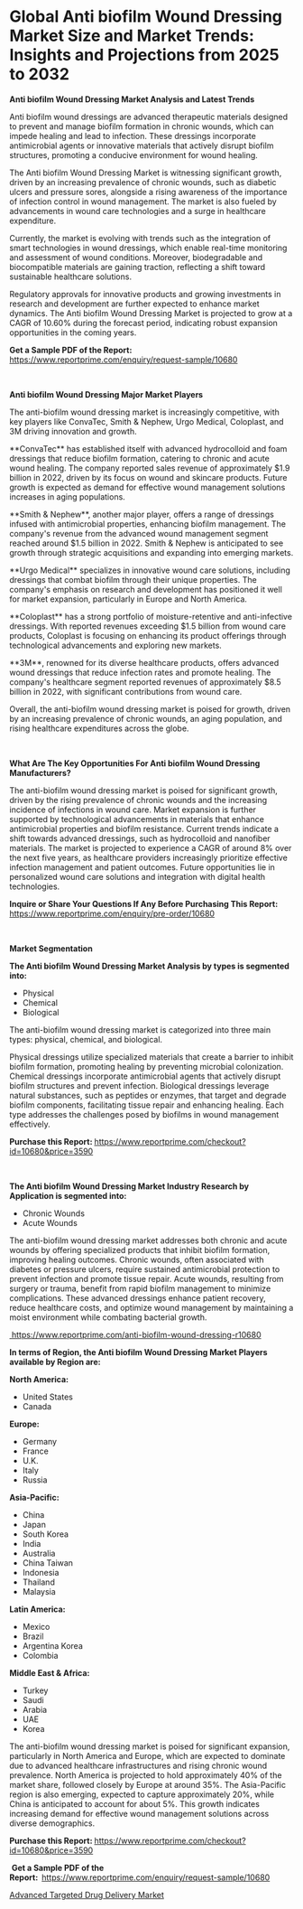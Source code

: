 <p><h1>Global Anti biofilm Wound Dressing Market Size and Market Trends: Insights and Projections from 2025 to 2032</h1></p><p><strong>Anti biofilm Wound Dressing Market Analysis and Latest Trends</strong></p>
<p><p>Anti biofilm wound dressings are advanced therapeutic materials designed to prevent and manage biofilm formation in chronic wounds, which can impede healing and lead to infection. These dressings incorporate antimicrobial agents or innovative materials that actively disrupt biofilm structures, promoting a conducive environment for wound healing. </p><p>The Anti biofilm Wound Dressing Market is witnessing significant growth, driven by an increasing prevalence of chronic wounds, such as diabetic ulcers and pressure sores, alongside a rising awareness of the importance of infection control in wound management. The market is also fueled by advancements in wound care technologies and a surge in healthcare expenditure.</p><p>Currently, the market is evolving with trends such as the integration of smart technologies in wound dressings, which enable real-time monitoring and assessment of wound conditions. Moreover, biodegradable and biocompatible materials are gaining traction, reflecting a shift toward sustainable healthcare solutions. </p><p>Regulatory approvals for innovative products and growing investments in research and development are further expected to enhance market dynamics. The Anti biofilm Wound Dressing Market is projected to grow at a CAGR of 10.60% during the forecast period, indicating robust expansion opportunities in the coming years.</p></p>
<p><strong>Get a Sample PDF of the Report:&nbsp;</strong> <a href="https://www.reportprime.com/enquiry/request-sample/10680?utm_campaign=3228&utm_medium=2&utm_source=Github&utm_content=ia&utm_term=20032025&utm_id=anti-biofilm-wound-dressing">https://www.reportprime.com/enquiry/request-sample/10680</a></p>
<p>&nbsp;</p>
<p><strong>Anti biofilm Wound Dressing Major Market Players</strong></p>
<p><p>The anti-biofilm wound dressing market is increasingly competitive, with key players like ConvaTec, Smith & Nephew, Urgo Medical, Coloplast, and 3M driving innovation and growth. </p><p>**ConvaTec** has established itself with advanced hydrocolloid and foam dressings that reduce biofilm formation, catering to chronic and acute wound healing. The company reported sales revenue of approximately $1.9 billion in 2022, driven by its focus on wound and skincare products. Future growth is expected as demand for effective wound management solutions increases in aging populations.</p><p>**Smith & Nephew**, another major player, offers a range of dressings infused with antimicrobial properties, enhancing biofilm management. The company's revenue from the advanced wound management segment reached around $1.5 billion in 2022. Smith & Nephew is anticipated to see growth through strategic acquisitions and expanding into emerging markets.</p><p>**Urgo Medical** specializes in innovative wound care solutions, including dressings that combat biofilm through their unique properties. The company's emphasis on research and development has positioned it well for market expansion, particularly in Europe and North America.</p><p>**Coloplast** has a strong portfolio of moisture-retentive and anti-infective dressings. With reported revenues exceeding $1.5 billion from wound care products, Coloplast is focusing on enhancing its product offerings through technological advancements and exploring new markets.</p><p>**3M**, renowned for its diverse healthcare products, offers advanced wound dressings that reduce infection rates and promote healing. The company's healthcare segment reported revenues of approximately $8.5 billion in 2022, with significant contributions from wound care.</p><p>Overall, the anti-biofilm wound dressing market is poised for growth, driven by an increasing prevalence of chronic wounds, an aging population, and rising healthcare expenditures across the globe.</p></p>
<p>&nbsp;</p>
<p><strong>What Are The Key Opportunities For Anti biofilm Wound Dressing Manufacturers?</strong></p>
<p><p>The anti-biofilm wound dressing market is poised for significant growth, driven by the rising prevalence of chronic wounds and the increasing incidence of infections in wound care. Market expansion is further supported by technological advancements in materials that enhance antimicrobial properties and biofilm resistance. Current trends indicate a shift towards advanced dressings, such as hydrocolloid and nanofiber materials. The market is projected to experience a CAGR of around 8% over the next five years, as healthcare providers increasingly prioritize effective infection management and patient outcomes. Future opportunities lie in personalized wound care solutions and integration with digital health technologies.</p></p>
<p><strong>Inquire or Share Your Questions If Any Before Purchasing This Report:</strong> <a href="https://www.reportprime.com/enquiry/pre-order/10680?utm_campaign=3228&utm_medium=2&utm_source=Github&utm_content=ia&utm_term=20032025&utm_id=anti-biofilm-wound-dressing">https://www.reportprime.com/enquiry/pre-order/10680</a></p>
<p>&nbsp;</p>
<p><strong>Market Segmentation</strong></p>
<p><strong>The Anti biofilm Wound Dressing Market Analysis by types is segmented into:</strong></p>
<p><ul><li>Physical</li><li>Chemical</li><li>Biological</li></ul></p>
<p><p>The anti-biofilm wound dressing market is categorized into three main types: physical, chemical, and biological. </p><p>Physical dressings utilize specialized materials that create a barrier to inhibit biofilm formation, promoting healing by preventing microbial colonization. Chemical dressings incorporate antimicrobial agents that actively disrupt biofilm structures and prevent infection. Biological dressings leverage natural substances, such as peptides or enzymes, that target and degrade biofilm components, facilitating tissue repair and enhancing healing. Each type addresses the challenges posed by biofilms in wound management effectively.</p></p>
<p><strong>Purchase this Report:&nbsp;</strong><a href="https://www.reportprime.com/checkout?id=10680&price=3590&utm_campaign=3228&utm_medium=2&utm_source=Github&utm_content=ia&utm_term=20032025&utm_id=anti-biofilm-wound-dressing">https://www.reportprime.com/checkout?id=10680&price=3590</a></p>
<p>&nbsp;</p>
<p><strong>The Anti biofilm Wound Dressing Market Industry Research by Application is segmented into:</strong></p>
<p><ul><li>Chronic Wounds</li><li>Acute Wounds</li></ul></p>
<p><p>The anti-biofilm wound dressing market addresses both chronic and acute wounds by offering specialized products that inhibit biofilm formation, improving healing outcomes. Chronic wounds, often associated with diabetes or pressure ulcers, require sustained antimicrobial protection to prevent infection and promote tissue repair. Acute wounds, resulting from surgery or trauma, benefit from rapid biofilm management to minimize complications. These advanced dressings enhance patient recovery, reduce healthcare costs, and optimize wound management by maintaining a moist environment while combating bacterial growth.</p></p>
<p><a href="https://www.reportprime.com/anti-biofilm-wound-dressing-r10680?utm_campaign=3228&utm_medium=2&utm_source=Github&utm_content=ia&utm_term=20032025&utm_id=anti-biofilm-wound-dressing">&nbsp;https://www.reportprime.com/anti-biofilm-wound-dressing-r10680</a></p>
<p><strong>In terms of Region, the Anti biofilm Wound Dressing Market Players available by Region are:</strong></p>
<p>
    <p> <strong> North America: </strong>
        <ul>
            <li>United States</li>
            <li>Canada</li>
        </ul>
        </p> 
    <p> <strong> Europe: </strong>
        <ul>
            <li>Germany</li>
            <li>France</li>
            <li>U.K.</li>
            <li>Italy</li>
            <li>Russia</li>
        </ul>
        </p> 
    <p> <strong> Asia-Pacific: </strong>
        <ul>
            <li>China</li>
            <li>Japan</li>
            <li>South Korea</li>
            <li>India</li>
            <li>Australia</li>
            <li>China Taiwan</li>
            <li>Indonesia</li>
            <li>Thailand</li>
            <li>Malaysia</li>
        </ul>
        </p> 
    <p> <strong> Latin America: </strong>
        <ul>
            <li>Mexico</li>
            <li>Brazil</li>
            <li>Argentina Korea</li>
            <li>Colombia</li>
        </ul>
        </p> 
    <p> <strong> Middle East & Africa: </strong>
        <ul>
            <li>Turkey</li>
            <li>Saudi</li>
            <li>Arabia</li>
            <li>UAE</li>
            <li>Korea</li>
        </ul>
    </p>
    </p>
<p><p>The anti-biofilm wound dressing market is poised for significant expansion, particularly in North America and Europe, which are expected to dominate due to advanced healthcare infrastructures and rising chronic wound prevalence. North America is projected to hold approximately 40% of the market share, followed closely by Europe at around 35%. The Asia-Pacific region is also emerging, expected to capture approximately 20%, while China is anticipated to account for about 5%. This growth indicates increasing demand for effective wound management solutions across diverse demographics.</p></p>
<p><strong>Purchase this Report: </strong><a href="https://www.reportprime.com/checkout?id=10680&price=3590&utm_campaign=3228&utm_medium=2&utm_source=Github&utm_content=ia&utm_term=20032025&utm_id=anti-biofilm-wound-dressing">https://www.reportprime.com/checkout?id=10680&price=3590</a></p>
<p>&nbsp;<strong>Get a Sample PDF of the Report:&nbsp;&nbsp;</strong><a href="https://www.reportprime.com/enquiry/request-sample/10680?utm_campaign=3228&utm_medium=2&utm_source=Github&utm_content=ia&utm_term=20032025&utm_id=anti-biofilm-wound-dressing">https://www.reportprime.com/enquiry/request-sample/10680</a></p>
<p><strong></strong></p>
<p><p><a href="https://github.com/kaqiewan/Market-Research-Report-List-1/blob/main/advanced-targeted-drug-delivery-market.md?utm_campaign=3228&utm_medium=2&utm_source=Github&utm_content=ia&utm_term=20032025&utm_id=anti-biofilm-wound-dressing">Advanced Targeted Drug Delivery Market</a></p></p>